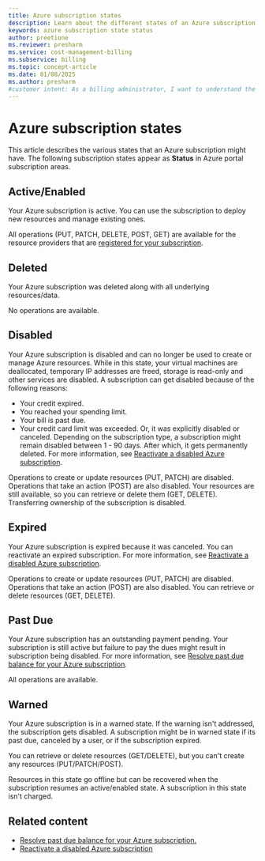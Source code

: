 ```yaml
---
title: Azure subscription states
description: Learn about the different states of an Azure subscription, including active, deleted, and disabled states, and how they affect resource management.
keywords: azure subscription state status
author: preetione
ms.reviewer: presharm
ms.service: cost-management-billing
ms.subservice: billing
ms.topic: concept-article
ms.date: 01/08/2025
ms.author: presharm
#customer intent: As a billing administrator, I want to understand the different states and status of an Azure subscription so that I can manage my subscriptions effectively.
---
```


# Azure subscription states

This article describes the various states that an Azure subscription might have. The following subscription states appear as **Status** in Azure portal subscription areas.

## Active/Enabled

Your Azure subscription is active. You can use the subscription to deploy new resources and manage existing ones.

All operations (PUT, PATCH, DELETE, POST, GET) are available for the resource providers that are [registered for your subscription](../../azure-resource-manager/management/resource-providers-and-types.md#azure-portal).

## Deleted

Your Azure subscription was deleted along with all underlying resources/data.

No operations are available.

## Disabled

Your Azure subscription is disabled and can no longer be used to create or manage Azure resources. While in this state, your virtual machines are deallocated, temporary IP addresses are freed, storage is read-only and other services are disabled. A subscription can get disabled because of the following reasons:

- Your credit expired.
- You reached your spending limit.
- Your bill is past due.
- Your credit card limit was exceeded. Or, it was explicitly disabled or canceled. Depending on the subscription type, a subscription might remain disabled between 1 - 90 days. After which, it gets permanently deleted. For more information, see [Reactivate a disabled Azure subscription](subscription-disabled.md).

Operations to create or update resources (PUT, PATCH) are disabled. Operations that take an action (POST) are also disabled. Your resources are still available, so you can retrieve or delete them (GET, DELETE). Transferring ownership of the subscription is disabled.

## Expired

Your Azure subscription is expired because it was canceled. You can reactivate an expired subscription. For more information, see [Reactivate a disabled Azure subscription](subscription-disabled.md).

Operations to create or update resources (PUT, PATCH) are disabled. Operations that take an action (POST) are also disabled. You can retrieve or delete resources (GET, DELETE).

## Past Due

Your Azure subscription has an outstanding payment pending. Your subscription is still active but failure to pay the dues might result in subscription being disabled. For more information, see [Resolve past due balance for your Azure subscription](resolve-past-due-balance.md).

All operations are available.


## Warned

Your Azure subscription is in a warned state. If the warning isn't addressed, the subscription gets disabled. A subscription might be in warned state if its past due, canceled by a user, or if the subscription expired.

You can retrieve or delete resources (GET/DELETE), but you can't create any resources (PUT/PATCH/POST).

Resources in this state go offline but can be recovered when the subscription resumes an active/enabled state. A subscription in this state isn't charged.

## Related content

- [Resolve past due balance for your Azure subscription.](resolve-past-due-balance.md)
- [Reactivate a disabled Azure subscription](subscription-disabled.md)

